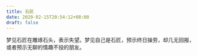 ```yaml
---
title: 石匠
date: 2020-02-15T20:54:12+08:00
draft: false
---
```


梦见石匠在雕琢石头，表示失望。梦见自己是石匠，预示终日操劳，却几无回报，或者预示无聊的情趣不投的朋友。